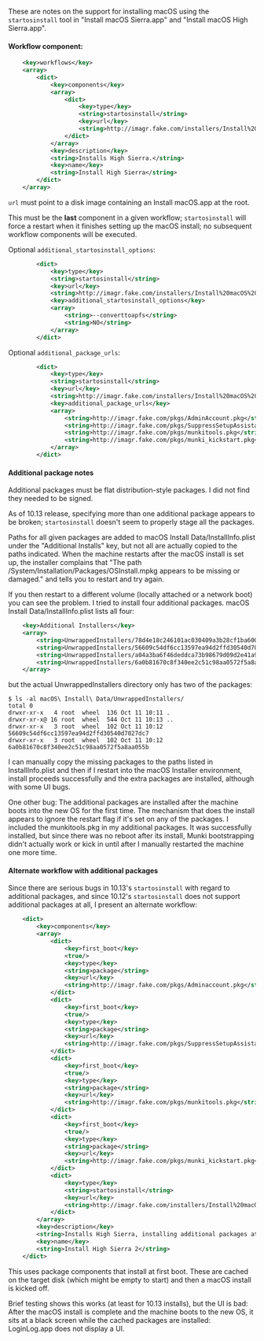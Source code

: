 These are notes on the support for installing macOS using the `startosinstall` tool in "Install macOS Sierra.app" and "Install macOS High Sierra.app".

#### Workflow component:

```xml
    <key>workflows</key>
    <array>
        <dict>
            <key>components</key>
            <array>
                <dict>
                    <key>type</key>
                    <string>startosinstall</string>
                    <key>url</key>
                    <string>http://imagr.fake.com/installers/Install%20macOS%20High%20Sierra-10.13.dmg</string>
                </dict>
            </array>
            <key>description</key>
            <string>Installs High Sierra.</string>
            <key>name</key>
            <string>Install High Sierra</string>
        </dict>
    </array>
```

`url` must point to a disk image containing an Install macOS.app at the root.

This must be the **last** component in a given workflow; `startosinstall` will force a restart when it finishes setting up the macOS install; no subsequent workflow components will be executed.

Optional `additional_startosinstall_options`:

```xml
        <dict>
            <key>type</key>
            <string>startosinstall</string>
            <key>url</key>
      	    <string>http://imagr.fake.com/installers/Install%20macOS%20High%20Sierra-10.13.dmg</string>
            <key>additional_startosinstall_options</key>
            <array>
                <string>--converttoapfs</string>
                <string>NO</string>
            </array>
        </dict>
```

Optional `additional_package_urls`:

```xml
        <dict>
            <key>type</key>
            <string>startosinstall</string>
            <key>url</key>
            <string>http://imagr.fake.com/installers/Install%20macOS%20High%20Sierra-10.13.dmg</string>
            <key>additional_package_urls</key>
            <array>
                <string>http://imagr.fake.com/pkgs/AdminAccount.pkg</string>
                <string>http://imagr.fake.com/pkgs/SuppressSetupAssistant.pkg</string>
                <string>http://imagr.fake.com/pkgs/munkitools.pkg</string>
                <string>http://imagr.fake.com/pkgs/munki_kickstart.pkg</string>
            </array>
        </dict>
```

#### Additional package notes

Additional packages must be flat distribution-style packages. I did not find they needed to be signed.

As of 10.13 release, specifying more than one additional package appears to be broken; `startosinstall` doesn't seem to properly stage all the packages.

Paths for all given packages are added to macOS Install Data/InstallInfo.plist under the "Additional Installs" key, but not all are actually copied to the paths indicated. When the machine restarts after the macOS install is set up, the installer complains that "The path /System/Installation/Packages/OSInstall.mpkg appears to be missing or damaged." and tells you to restart and try again.

If you then restart to a different volume (locally attached or a network boot) you can see the problem. I tried to install four additional packages. macOS Install Data/InstallInfo.plist lists all four:

```xml
    <key>Additional Installers</key>
    <array>
        <string>UnwrappedInstallers/78d4e18c246101ac030409a3b28cf1ba6006055e/Adminaccount.pkg</string>
        <string>UnwrappedInstallers/56609c54df6cc13597ea94d2ffd30540d7027dc7/SuppressSetupAssistant.pkg</string>
        <string>UnwrappedInstallers/a04a3ba6f46deddca73b98679d09d2e41a95b2fa/munkitools.pkg</string>
        <string>UnwrappedInstallers/6a0b81670c8f340ee2c51c98aa0572f5a8aa055b/munki_kickstart.pkg</string>
    </array>
```

but the actual UnwrappedInstallers directory only has two of the packages:

```
$ ls -al macOS\ Install\ Data/UnwrappedInstallers/
total 0
drwxr-xr-x   4 root  wheel  136 Oct 11 10:11 .
drwxr-xr-x@ 16 root  wheel  544 Oct 11 10:13 ..
drwxr-xr-x   3 root  wheel  102 Oct 11 10:12 56609c54df6cc13597ea94d2ffd30540d7027dc7
drwxr-xr-x   3 root  wheel  102 Oct 11 10:12 6a0b81670c8f340ee2c51c98aa0572f5a8aa055b
```

I can manually copy the missing packages to the paths listed in InstallInfo.plist and then if I restart into the macOS Installer environment, install proceeds successfully and the extra packages are installed, although with some UI bugs.

One other bug: The additional packages are installed after the machine boots into the new OS for the first time. The mechanism that does the install appears to ignore the restart flag if it's set on any of the packages. I included the munkitools.pkg in my additional packages. It was successfully installed, but since there was no reboot after its install, Munki bootstrapping didn't actually work or kick in until after I manually restarted the machine one more time.


#### Alternate workflow with additional packages

Since there are serious bugs in 10.13's `startosinstall` with regard to additional packages, and since 10.12's `startosinstall` does not support additional packages at all, I present an alternate workflow:

```xml
    <dict>
        <key>components</key>
        <array>
            <dict>
                <key>first_boot</key>
                <true/>
                <key>type</key>
                <string>package</string>
                <key>url</key>
                <string>http://imagr.fake.com/pkgs/Adminaccount.pkg</string>
            </dict>
            <dict>
                <key>first_boot</key>
                <true/>
                <key>type</key>
                <string>package</string>
                <key>url</key>
                <string>http://imagr.fake.com/pkgs/SuppressSetupAssistant.pkg</string>
            </dict>
            <dict>
                <key>first_boot</key>
                <true/>
                <key>type</key>
                <string>package</string>
                <key>url</key>
                <string>http://imagr.fake.com/pkgs/munkitools.pkg</string>
            </dict>
            <dict>
                <key>first_boot</key>
                <true/>
                <key>type</key>
                <string>package</string>
                <key>url</key>
                <string>http://imagr.fake.com/pkgs/munki_kickstart.pkg</string>
            </dict>
            <dict>
                <key>type</key>
                <string>startosinstall</string>
                <key>url</key>
                <string>http://imagr.fake.com/installers/Install%20macOS%20High%20Sierra-10.13.dmg</string>
            </dict>
        </array>
        <key>description</key>
        <string>Installs High Sierra, installing additional packages at first boot.</string>
        <key>name</key>
        <string>Install High Sierra 2</string>
    </dict>
```

This uses package components that install at first boot. These are cached on the target disk (which might be empty to start) and then a macOS install is kicked off.

Brief testing shows this works (at least for 10.13 installs), but the UI is bad:
After the macOS install is complete and the machine boots to the new OS, it sits at a black screen while the cached packages are installed: LoginLog.app does not display a UI.
